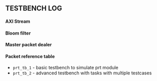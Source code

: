 ## TESTBENCH LOG

#### AXI Stream
#### Bloom filter
#### Master packet dealer

#### Packet reference table
- `prt_tb_1` - basic testbench to simulate prt module
- `prt_tb_2` - advanced testbench with tasks with multiple testcases